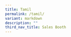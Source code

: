 ```yaml
---
title: Tamil
permalink: /tamil/
variant: markdown
description: ""
third_nav_title: Sales Booth
---
```

